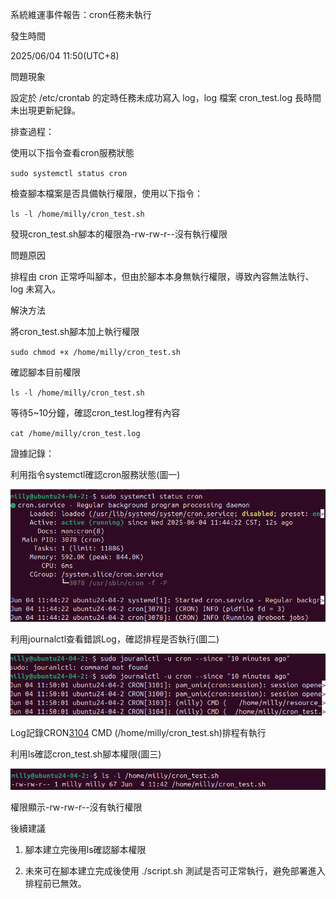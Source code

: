 系統維運事件報告：cron任務未執行

發生時間

2025/06/04 11:50(UTC+8)

問題現象

設定於 /etc/crontab 的定時任務未成功寫入 log，log 檔案 cron_test.log 長時間未出現更新紀錄。


排查過程：

使用以下指令查看cron服務狀態

`sudo systemctl status cron`

檢查腳本檔案是否具備執行權限，使用以下指令：

`ls -l /home/milly/cron_test.sh`

發現cron_test.sh腳本的權限為-rw-rw-r--沒有執行權限


問題原因

排程由 cron 正常呼叫腳本，但由於腳本本身無執行權限，導致內容無法執行、log 未寫入。


解決方法

將cron_test.sh腳本加上執行權限

`sudo chmod +x /home/milly/cron_test.sh`

確認腳本目前權限

`ls -l /home/milly/cron_test.sh`

等待5~10分鐘，確認cron_test.log裡有內容

`cat /home/milly/cron_test.log`


證據記錄：

利用指令systemctl確認cron服務狀態(圖一)

![狀態：Active(running)](images/cron_task_missed.png)


利用journalctl查看錯誤Log，確認排程是否執行(圖二)

![Log記錄排程有執行](images/cron_task_missed_log.png)

Log記錄CRON[3104](milly) CMD (/home/milly/cron_test.sh)排程有執行


利用ls確認cron_test.sh腳本權限(圖三)

![cron_test權限](images/cron_task_missed_permission.png)

權限顯示-rw-rw-r--沒有執行權限


後續建議

1. 腳本建立完後用ls確認腳本權限

2. 未來可在腳本建立完成後使用 ./script.sh 測試是否可正常執行，避免部署進入排程前已無效。




